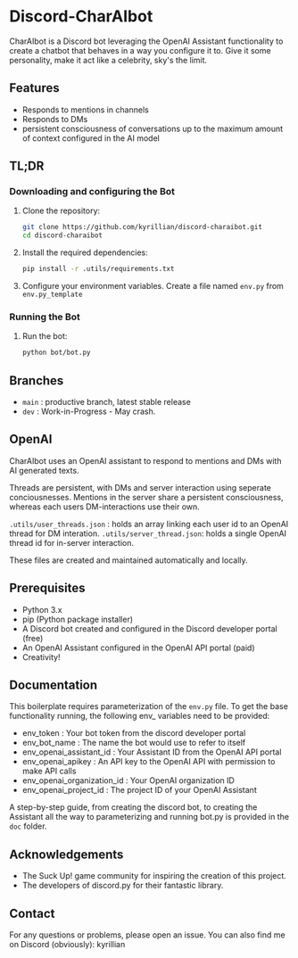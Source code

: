 # Discord-CharAIbot

CharAIbot is a Discord bot leveraging the OpenAI Assistant functionality to create a chatbot that behaves in a way you configure it to.
Give it some personality, make it act like a celebrity, sky's the limit.

## Features

- Responds to mentions in channels
- Responds to DMs
- persistent consciousness of conversations up to the maximum amount of context configured in the AI model

## TL;DR

### Downloading and configuring the Bot

1. Clone the repository:

    ```sh
    git clone https://github.com/kyrillian/discord-charaibot.git
    cd discord-charaibot
    ```

2. Install the required dependencies:

    ```sh
    pip install -r .utils/requirements.txt
    ```

3. Configure your environment variables. Create a file named `env.py` from `env.py_template`

### Running the Bot

1. Run the bot:

    ```sh
    python bot/bot.py
    ```

## Branches

- `main`    : productive branch, latest stable release
- `dev`     : Work-in-Progress - May crash.

## OpenAI

CharAIbot uses an OpenAI assistant to respond to mentions and DMs with AI generated texts.

Threads are persistent, with DMs and server interaction using seperate conciousnesses.
Mentions in the server share a persistent consciousness, whereas each users DM-interactions use their own.

`.utils/user_threads.json` : holds an array linking each user id to an OpenAI thread for DM interation.
`.utils/server_thread.json`: holds a single OpenAI thread id for in-server interaction.

These files are created and maintained automatically and locally.

## Prerequisites

- Python 3.x
- pip (Python package installer)
- A Discord bot created and configured in the Discord developer portal (free)
- An OpenAI Assistant configured in the OpenAI API portal (paid)
- Creativity!

## Documentation

This boilerplate requires parameterization of the `env.py` file.
To get the base functionality running, the following env_ variables need to be provided:

- env_token :  Your bot token from the discord developer portal
- env_bot_name :  The name the bot would use to refer to itself
- env_openai_assistant_id : Your Assistant ID from the OpenAI API portal
- env_openai_apikey : An API key to the OpenAI API with permission to make API calls
- env_openai_organization_id : Your OpenAI organization ID
- env_openai_project_id : The project ID of your OpenAI Assistant

A step-by-step guide, from creating the discord bot, to creating the Assistant all the way to parameterizing and running bot.py is provided in the `doc` folder.

## Acknowledgements

- The Suck Up! game community for inspiring the creation of this project.
- The developers of discord.py for their fantastic library.

## Contact

For any questions or problems, please open an issue.
You can also find me on Discord (obviously): kyrillian
